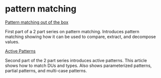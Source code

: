 # pattern matching

[Pattern matching out of the box](http://www.developerfusion.com/article/132340/pattern-matching-in-f-part-1-out-of-the-box/)

First part of a 2 part series on pattern matching. Introduces pattern matching showing how it can be used to compare, extract, and decompose values.

[Active Patterns](http://www.developerfusion.com/article/133772/pattern-matching-in-f-part-2-active-patterns/)

Second part of the 2 part series introduces active patterns. This article shows how to match DUs and types. Also shows parameterized patterns, partial patterns, and multi-case patterns.


